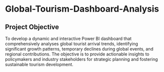 # Global-Tourism-Dashboard-Analysis
## Project Objective
To develop a dynamic and interactive Power BI dashboard that comprehensively analyses global tourist arrival trends, identifying significant growth patterns, temporary declines during global events, and regional contributions. The objective is to provide actionable insights to policymakers and industry stakeholders for strategic planning and fostering sustainable tourism development.
